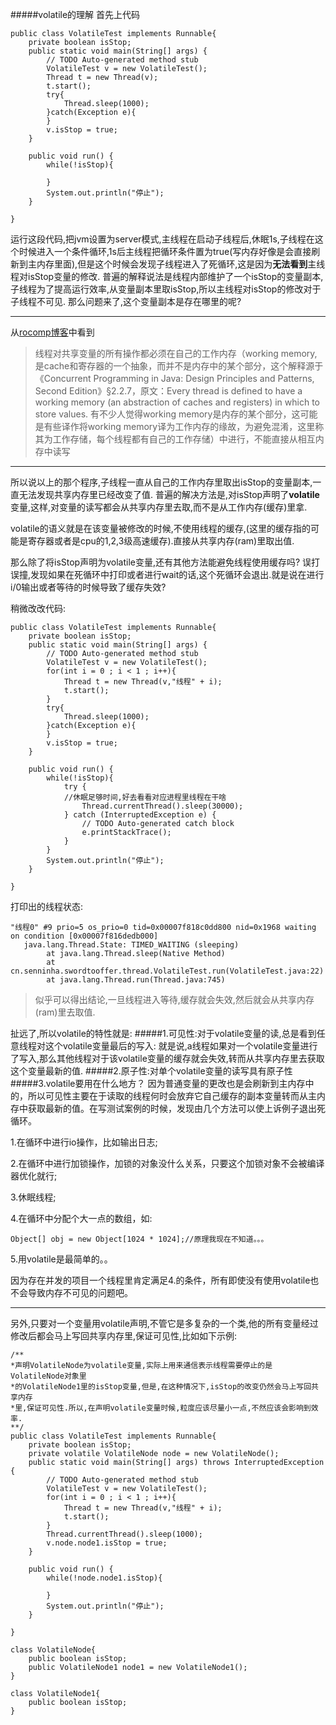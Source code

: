 #####volatile的理解
首先上代码
```
public class VolatileTest implements Runnable{
	private boolean isStop;
	public static void main(String[] args) {
		// TODO Auto-generated method stub
		VolatileTest v = new VolatileTest();
		Thread t = new Thread(v);
		t.start();
		try{
			Thread.sleep(1000);
		}catch(Exception e){
		}
		v.isStop = true;
	}
	
	public void run() {
		while(!isStop){

		}
		System.out.println("停止");
	}

}
```
 运行这段代码,把jvm设置为server模式,主线程在启动子线程后,休眠1s,子线程在这个时候进入一个条件循环,1s后主线程把循环条件置为true(写内存好像是会直接刷新到主内存里面),但是这个时候会发现子线程进入了死循环,这是因为**无法看到**主线程对isStop变量的修改.
普遍的解释说法是线程内部维护了一个isStop的变量副本,子线程为了提高运行效率,从变量副本里取isStop,所以主线程对isStop的修改对于子线程不可见.
那么问题来了,这个变量副本是存在哪里的呢?

---

从[rocomp博客](http://www.cnblogs.com/rocomp/p/4780532.html)中看到

> 线程对共享变量的所有操作都必须在自己的工作内存（working memory,是cache和寄存器的一个抽象，而并不是内存中的某个部分，这个解释源于《Concurrent Programming in Java: Design Principles and Patterns, Second Edition》§2.2.7，原文：Every thread is defined to have a working memory (an abstraction of caches and registers) in which to store values. 有不少人觉得working memory是内存的某个部分，这可能是有些译作将working memory译为工作内存的缘故，为避免混淆，这里称其为工作存储，每个线程都有自己的工作存储）中进行，不能直接从相互内存中读写

---

所以说以上的那个程序,子线程一直从自己的工作内存里取出isStop的变量副本,一直无法发现共享内存里已经改变了值.
普遍的解决方法是,对isStop声明了**volatile**变量,这样,对变量的读写都会从共享内存里去取,而不是从工作内存(缓存)里拿.

volatile的语义就是在该变量被修改的时候,不使用线程的缓存,(这里的缓存指的可能是寄存器或者是cpu的1,2,3级高速缓存).直接从共享内存(ram)里取出值.

那么除了将isStop声明为volatile变量,还有其他方法能避免线程使用缓存吗?
误打误撞,发现如果在死循环中打印或者进行wait的话,这个死循环会退出.就是说在进行i/0输出或者等待的时候导致了缓存失效?

稍微改改代码:
```
public class VolatileTest implements Runnable{
	private boolean isStop;
	public static void main(String[] args) {
		// TODO Auto-generated method stub
		VolatileTest v = new VolatileTest();
		for(int i = 0 ; i < 1 ; i++){
			Thread t = new Thread(v,"线程" + i);
			t.start();
		}
		try{
			Thread.sleep(1000);
		}catch(Exception e){
		}
		v.isStop = true;
	}
	
	public void run() {
		while(!isStop){
			try {
			//休眠足够时间,好去看看对应进程里线程在干啥
				Thread.currentThread().sleep(30000);
			} catch (InterruptedException e) {
				// TODO Auto-generated catch block
				e.printStackTrace();
			}
		}
		System.out.println("停止");
	}

}
```

打印出的线程状态:
```
"线程0" #9 prio=5 os_prio=0 tid=0x00007f818c0dd800 nid=0x1968 waiting on condition [0x00007f816dedb000]
   java.lang.Thread.State: TIMED_WAITING (sleeping)
        at java.lang.Thread.sleep(Native Method)
        at cn.senninha.swordtooffer.thread.VolatileTest.run(VolatileTest.java:22)
        at java.lang.Thread.run(Thread.java:745)
```
>
>似乎可以得出结论,一旦线程进入等待,缓存就会失效,然后就会从共享内存(ram)里去取值.

扯远了,所以volatile的特性就是:
#####1.可见性:对于volatile变量的读,总是看到任意线程对这个volatile变量最后的写入:
就是说,a线程如果对一个volatile变量进行了写入,那么其他线程对于该volatile变量的缓存就会失效,转而从共享内存里去获取这个变量最新的值.
#####2.原子性:对单个volatile变量的读写具有原子性
#####3.volatile要用在什么地方？
因为普通变量的更改也是会刷新到主内存中的，所以可见性主要在于读取的线程何时会放弃它自己缓存的副本变量转而从主内存中获取最新的值。在写测试案例的时候，发现由几个方法可以使上诉例子退出死循环。

1.在循环中进行io操作，比如输出日志;

2.在循环中进行加锁操作，加锁的对象没什么关系，只要这个加锁对象不会被编译器优化就行;

3.休眠线程;

4.在循环中分配个大一点的数组，如:

```
Object[] obj = new Object[1024 * 1024];//原理我现在不知道。。。
```

5.用volatile是最简单的。。

因为存在并发的项目一个线程里肯定满足4.的条件，所有即使没有使用volatile也不会导致内存不可见的问题吧。

----
另外,只要对一个变量用volatile声明,不管它是多复杂的一个类,他的所有变量经过修改后都会马上写回共享内存里,保证可见性,比如如下示例:
```
/**
*声明VolatileNode为volatile变量,实际上用来通信表示线程需要停止的是VolatileNode对象里
*的VolatileNode1里的isStop变量,但是,在这种情况下,isStop的改变仍然会马上写回共享内存
*里,保证可见性.所以,在声明volatile变量时候,粒度应该尽量小一点,不然应该会影响到效率.
**/
public class VolatileTest implements Runnable{
	private boolean isStop;
	private volatile VolatileNode node = new VolatileNode();
	public static void main(String[] args) throws InterruptedException {
		// TODO Auto-generated method stub
		VolatileTest v = new VolatileTest();
		for(int i = 0 ; i < 1 ; i++){
			Thread t = new Thread(v,"线程" + i);
			t.start();
		}
		Thread.currentThread().sleep(1000);
		v.node.node1.isStop = true;
	}
	
	public void run() {
		while(!node.node1.isStop){
			
		}
		System.out.println("停止");
	}

}

class VolatileNode{
	public boolean isStop;
	public VolatileNode1 node1 = new VolatileNode1();
}

class VolatileNode1{
	public boolean isStop;
}
```
